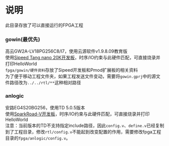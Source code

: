 # 说明
此目录存放了可以直接运行的FPGA工程  

### gowin(最优先)
高云GW2A-LV18PG256C8/I7，使用云源软件v1.9.8.09教育版  
使用[Sipeed Tang nano 20K开发板]()，时序/IO约束与此硬件匹配，可直接烧录并打印HelloWorld  
`fpga/gowin/硬件资料`存放了Sipeed开发板和Pmod扩展板的相关资料  
为了便于移动工程文件夹，如果工程发送文件变动，需要将`gowin.gprj`中的源文件路径改为`../../rtl/**`这种相对路径  


### anlogic
安路EG4S20BG256，使用TD 5.0.5版本  
使用[SparkRoad-V开发板](https://gitee.com/verimake/SparkRoad-V)，时序/IO约束与此硬件匹配，可直接烧录并打印HelloWorld  
注意：当前版本的TD不支持指定include路径，因此`config.v`、`define.v`已经复制到了工程目录，修改`rtl/config.v`不能起到改变配置的作用，需要修改fpga工程目录的`fpga/anlogic/config.v`。  



